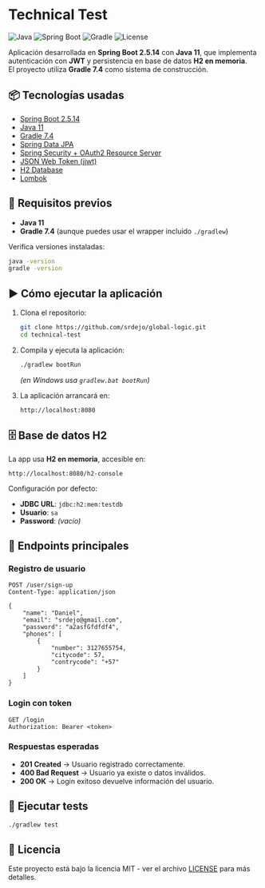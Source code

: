 # Technical Test

![Java](https://img.shields.io/badge/Java-11-red)
![Spring Boot](https://img.shields.io/badge/Spring%20Boot-2.5.14-brightgreen)
![Gradle](https://img.shields.io/badge/Gradle-7.4-blue)
![License](https://img.shields.io/badge/License-MIT-yellow)

Aplicación desarrollada en **Spring Boot 2.5.14** con **Java 11**, que implementa autenticación con **JWT** y persistencia en base de datos **H2 en memoria**.  
El proyecto utiliza **Gradle 7.4** como sistema de construcción.  

## 📦 Tecnologías usadas

- [Spring Boot 2.5.14](https://spring.io/projects/spring-boot)  
- [Java 11](https://adoptium.net/)  
- [Gradle 7.4](https://gradle.org/)  
- [Spring Data JPA](https://spring.io/projects/spring-data-jpa)  
- [Spring Security + OAuth2 Resource Server](https://spring.io/projects/spring-security)  
- [JSON Web Token (jjwt)](https://github.com/jwtk/jjwt)  
- [H2 Database](https://www.h2database.com/)  
- [Lombok](https://projectlombok.org/)  

## 🚀 Requisitos previos

- **Java 11**  
- **Gradle 7.4** (aunque puedes usar el wrapper incluido `./gradlew`)  

Verifica versiones instaladas:
```bash
java -version
gradle -version
```

## ▶️ Cómo ejecutar la aplicación

1. Clona el repositorio:
   ```bash
   git clone https://github.com/srdejo/global-logic.git
   cd technical-test
   ```

2. Compila y ejecuta la aplicación:
   ```bash
   ./gradlew bootRun
   ```
   *(en Windows usa `gradlew.bat bootRun`)*

3. La aplicación arrancará en:
   ```
   http://localhost:8080
   ```

## 🗄️ Base de datos H2

La app usa **H2 en memoria**, accesible en:
```
http://localhost:8080/h2-console
```

Configuración por defecto:
- **JDBC URL**: `jdbc:h2:mem:testdb`  
- **Usuario**: `sa`  
- **Password**: *(vacío)*  

## 🔑 Endpoints principales

### Registro de usuario
```http
POST /user/sign-up
Content-Type: application/json

{
    "name": "Daniel",
    "email": "srdejo@gmail.com",
    "password": "a2asfGfdfdf4",
    "phones": [
        {
            "number": 3127655754,
            "citycode": 57,
            "contrycode": "+57"
        }
    ]
}
```

### Login con token
```http
GET /login
Authorization: Bearer <token>
```

### Respuestas esperadas
- **201 Created** → Usuario registrado correctamente.  
- **400 Bad Request** → Usuario ya existe o datos inválidos.  
- **200 OK** → Login exitoso devuelve información del usuario.  

## 🧪 Ejecutar tests

```bash
./gradlew test
```

## 📜 Licencia

Este proyecto está bajo la licencia MIT - ver el archivo [LICENSE](LICENSE) para más detalles.
